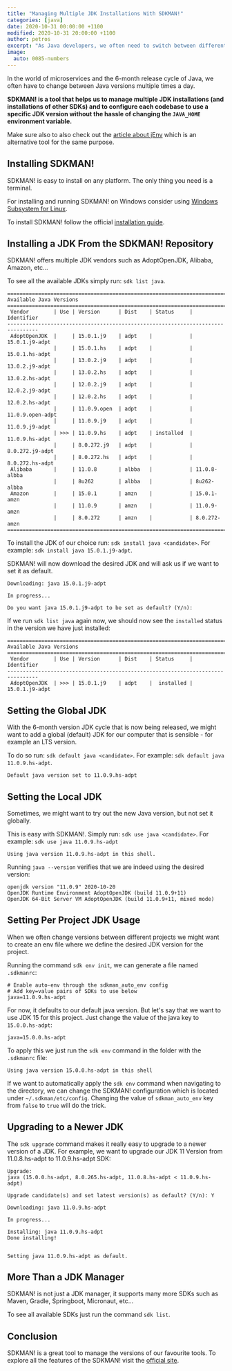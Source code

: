```yaml
---
title: "Managing Multiple JDK Installations With SDKMAN!"
categories: [java]
date: 2020-10-31 00:00:00 +1100
modified: 2020-10-31 20:00:00 +1100
author: petros
excerpt: "As Java developers, we often need to switch between different versions of the JDK for different projects. SDKMAN! makes this easy."
image:
  auto: 0085-numbers
---
```


In the world of microservices and the 6-month release cycle of Java, we often have to change between Java versions multiple times a day.

**SDKMAN! is a tool that helps us to manage multiple JDK installations (and installations of other SDKs) and to configure each codebase to use a specific JDK version without the hassle of changing the `JAVA_HOME` environment variable.**

Make sure also to also check out the [article about jEnv](/manage-jdks-with-jenv/) which is an alternative tool for the same purpose.

## Installing SDKMAN!

SDKMAN! is easy to install on any platform. The only thing you need is a terminal.

For installing and running SDKMAN! on Windows consider using [Windows Subsystem for Linux](https://docs.microsoft.com/en-us/windows/wsl/install-win10).

To install SDKMAN! follow the official [installation guide](https://sdkman.io/install).

## Installing a JDK From the SDKMAN! Repository

SDKMAN! offers multiple JDK vendors such as AdoptOpenJDK, Alibaba, Amazon, etc...

To see all the available JDKs simply run: `sdk list java`.

```text
================================================================================
Available Java Versions
================================================================================
 Vendor        | Use | Version      | Dist    | Status     | Identifier
--------------------------------------------------------------------------------
 AdoptOpenJDK  |     | 15.0.1.j9    | adpt    |            | 15.0.1.j9-adpt
               |     | 15.0.1.hs    | adpt    |            | 15.0.1.hs-adpt
               |     | 13.0.2.j9    | adpt    |            | 13.0.2.j9-adpt
               |     | 13.0.2.hs    | adpt    |            | 13.0.2.hs-adpt
               |     | 12.0.2.j9    | adpt    |            | 12.0.2.j9-adpt
               |     | 12.0.2.hs    | adpt    |            | 12.0.2.hs-adpt
               |     | 11.0.9.open  | adpt    |            | 11.0.9.open-adpt
               |     | 11.0.9.j9    | adpt    |            | 11.0.9.j9-adpt
               | >>> | 11.0.9.hs    | adpt    | installed  | 11.0.9.hs-adpt
               |     | 8.0.272.j9   | adpt    |            | 8.0.272.j9-adpt
               |     | 8.0.272.hs   | adpt    |            | 8.0.272.hs-adpt
 Alibaba       |     | 11.0.8       | albba   |            | 11.0.8-albba
               |     | 8u262        | albba   |            | 8u262-albba
 Amazon        |     | 15.0.1       | amzn    |            | 15.0.1-amzn
               |     | 11.0.9       | amzn    |            | 11.0.9-amzn
               |     | 8.0.272      | amzn    |            | 8.0.272-amzn
================================================================================
```

To install the JDK of our choice run: `sdk install java <candidate>`. For example: `sdk install java 15.0.1.j9-adpt`.

SDKMAN! will now download the desired JDK and will ask us if we want to set it as default.

```
Downloading: java 15.0.1.j9-adpt

In progress...

Do you want java 15.0.1.j9-adpt to be set as default? (Y/n):
```

If we run `sdk list java` again now, we should now see the `installed` status in the version we have just installed:
```text
================================================================================
Available Java Versions
================================================================================
 Vendor        | Use | Version      | Dist    | Status     | Identifier
--------------------------------------------------------------------------------
 AdoptOpenJDK  | >>> | 15.0.1.j9    | adpt    |  installed | 15.0.1.j9-adpt
```

## Setting the Global JDK

With the 6-month version JDK cycle that is now being released, we might want to add a global (default) JDK for our computer that is sensible - for example an LTS version.

To do so run: `sdk default java <candidate>`. For example: `sdk default java 11.0.9.hs-adpt`.

```text
Default java version set to 11.0.9.hs-adpt
```

## Setting the Local JDK

Sometimes, we might want to try out the new Java version, but not set it globally.

This is easy with SDKMAN!. Simply run: `sdk use java <candidate>`. For example: `sdk use java 11.0.9.hs-adpt`

```text
Using java version 11.0.9.hs-adpt in this shell.
```

Running `java --version` verifies that we are indeed using the desired version:
```text
openjdk version "11.0.9" 2020-10-20
OpenJDK Runtime Environment AdoptOpenJDK (build 11.0.9+11)
OpenJDK 64-Bit Server VM AdoptOpenJDK (build 11.0.9+11, mixed mode)
```

## Setting Per Project JDK Usage

When we often change versions between different projects we might want to create an env file where we define the desired JDK version for the project.

Running the command `sdk env init`, we can generate a file named `.sdkmanrc`:

```text
# Enable auto-env through the sdkman_auto_env config
# Add key=value pairs of SDKs to use below
java=11.0.9.hs-adpt
```

For now, it defaults to our default java version. But let's say that we want to use JDK 15 for this project.
Just change the value of the java key to `15.0.0.hs-adpt`:

```text
java=15.0.0.hs-adpt
```

To apply this we just run the `sdk env` command in the folder with the `.sdkmanrc` file:

```
Using java version 15.0.0.hs-adpt in this shell
``` 

If we want to automatically apply the `sdk env` command when navigating to the directory, 
we can change the SDKMAN! configuration which is located under `~/.sdkman/etc/config`. Changing the value of `sdkman_auto_env` key from `false` to `true` will do the trick.

## Upgrading to a Newer JDK

The `sdk upgrade` command makes it really easy to upgrade to a newer version of a JDK. For example, we want to upgrade our JDK 11 Version from 11.0.8.hs-adpt to 11.0.9.hs-adpt SDK:

```text
Upgrade:
java (15.0.0.hs-adpt, 8.0.265.hs-adpt, 11.0.8.hs-adpt < 11.0.9.hs-adpt)

Upgrade candidate(s) and set latest version(s) as default? (Y/n): Y

Downloading: java 11.0.9.hs-adpt

In progress...

Installing: java 11.0.9.hs-adpt
Done installing!


Setting java 11.0.9.hs-adpt as default.
```

## More Than a JDK Manager

SDKMAN! is not just a JDK manager, it supports many more SDKs such as Maven, Gradle, Springboot, Micronaut, etc...

To see all available SDKs just run the command `sdk list`.

## Conclusion

SDKMAN! is a great tool to manage the versions of our favourite tools. To explore all the features of the SDKMAN! visit the [official site](https://sdkman.io/).

